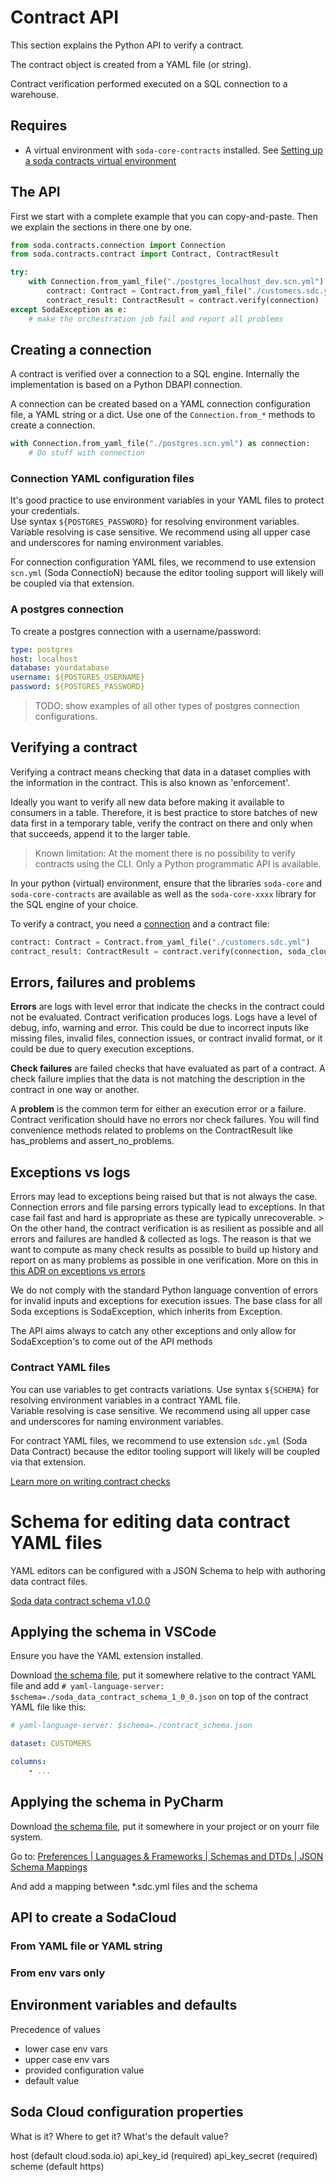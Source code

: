 # Contract API

This section explains the Python API to verify a contract.

The contract object is created from a YAML file (or string).

Contract verification performed executed on a SQL connection to a warehouse.


## Requires

* A virtual environment with `soda-core-contracts` installed. 
  See [Setting up a soda contracts virtual environment](./01_setting_up_a_soda_contracts_virtual_environment.md)

## The API

First we start with a complete example that you can copy-and-paste.  Then we explain the sections in there one by one.

```python
from soda.contracts.connection import Connection
from soda.contracts.contract import Contract, ContractResult

try:
    with Connection.from_yaml_file("./postgres_localhost_dev.scn.yml") as connection:
        contract: Contract = Contract.from_yaml_file("./customers.sdc.yml")
        contract_result: ContractResult = contract.verify(connection)
except SodaException as e:
    # make the orchestration job fail and report all problems
```

## Creating a connection

A contract is verified over a connection to a SQL engine. Internally the implementation is based on 
a Python DBAPI connection.  

A connection can be created based on a YAML connection configuration file, a YAML string or a dict. 
Use one of the `Connection.from_*` methods to create a connection.

```python
with Connection.from_yaml_file("./postgres.scn.yml") as connection:
    # Do stuff with connection
```

### Connection YAML configuration files

It's good practice to use environment variables in your YAML files to protect your credentials.  
Use syntax `${POSTGRES_PASSWORD}` for resolving environment variables.  Variable resolving is 
case sensitive. We recommend using all upper case and underscores for naming environment variables. 

For connection configuration YAML files, we recommend to use extension `scn.yml` (Soda ConnectioN) because 
the editor tooling support will likely will be coupled via that extension. 

### A postgres connection

To create a postgres connection with a username/password:
```yaml
type: postgres
host: localhost
database: yourdatabase
username: ${POSTGRES_USERNAME}
password: ${POSTGRES_PASSWORD}
```

> TODO: show examples of all other types of postgres connection configurations.

## Verifying a contract

Verifying a contract means checking that data in a dataset complies with the information in the contract. This is 
also known as 'enforcement'.

Ideally you want to verify all new data before making it available to consumers in a table.  Therefore, it is best 
practice to store batches of new data first in a temporary table, verify the contract on there and only when that 
succeeds, append it to the larger table.

> Known limitation: At the moment there is no possibility to verify contracts using the CLI. Only a
> Python programmatic API is available.

In your python (virtual) environment, ensure that the libraries `soda-core` and `soda-core-contracts` are available
as well as the `soda-core-xxxx` library for the SQL engine of your choice.

To verify a contract, you need a [connection](#creating-a-connection) and a contract file:

```python
contract: Contract = Contract.from_yaml_file("./customers.sdc.yml")
contract_result: ContractResult = contract.verify(connection, soda_cloud)
```

## Errors, failures and problems

**Errors** are logs with level error that indicate the checks in the contract could not be evaluated. Contract verification 
produces logs. Logs have a level of debug, info, warning and error. This could be due to incorrect inputs like missing files, 
invalid files, connection issues, or contract invalid format, or it could be due to query execution exceptions. 

**Check failures** are failed checks that have evaluated as part of a contract. A check failure implies that the data is 
not matching the description in the contract in one way or another.

A **problem** is the common term for either an execution error or a failure.  Contract verification should have no errors nor 
check failures. You will find convenience methods related to problems on the ContractResult like has_problems and 
assert_no_problems.

## Exceptions vs logs

Errors may lead to exceptions being raised but that is not always the 
case. Connection errors and file parsing errors typically lead to exceptions. In that case fail fast and hard is appropriate as 
these are typically unrecoverable. > On the other hand, the contract verification is as resilient as possible and all errors and 
failures are handled & collected as logs. The reason is that we want to compute as many check results as possible to build up 
history and report on as many problems as possible in one verification.  More on this in 
[this ADR on exceptions vs errors](../adr/03_exceptions_vs_error_logs) 

We do not comply with the standard Python language convention of errors for invalid inputs and exceptions 
for execution issues. The base class for all Soda exceptions is SodaException, which inherits from Exception. 

The API aims always to catch any other exceptions and only allow for SodaException's to come out of the 
API methods

### Contract YAML files

You can use variables to get contracts variations. Use syntax `${SCHEMA}` for resolving environment variables in a contract YAML file.  
Variable resolving is case sensitive. We recommend using all upper case and underscores for naming environment variables. 

For contract YAML files, we recommend to use extension `sdc.yml` (Soda Data Contract) because 
the editor tooling support will likely will be coupled via that extension.

[Learn more on writing contract checks](./020_writing_a_contract)


# Schema for editing data contract YAML files

YAML editors can be configured with a JSON Schema to help with authoring data contract files.

[Soda data contract schema v1.0.0](./soda/contracts/soda_data_contract_schema_1_0_0.json)

## Applying the schema in VSCode

Ensure you have the YAML extension installed.

Download [the schema file](./soda/contracts/soda_data_contract_schema_1_0_0.json), put it somewhere relative to the contract YAML file and 
add `# yaml-language-server: $schema=./soda_data_contract_schema_1_0_0.json` on top of the contract YAML file like this: 

```yaml
# yaml-language-server: $schema=./contract_schema.json

dataset: CUSTOMERS

columns: 
    - ...
```

## Applying the schema in PyCharm

Download [the schema file](./soda/contracts/soda_data_contract_schema_1_0_0.json), put it somewhere in your project or on yourr file system. 

Go to: [Preferences | Languages & Frameworks | Schemas and DTDs | JSON Schema Mappings](jetbrains://Python/settings?name=Languages+%26+Frameworks--Schemas+and+DTDs--JSON+Schema+Mappings)

And add a mapping between *.sdc.yml files and the schema 

## API to create a SodaCloud




### From YAML file or YAML string

### From env vars only

## Environment variables and defaults

Precedence of values 
* lower case env vars
* upper case env vars
* provided configuration value
* default value

## Soda Cloud configuration properties

What is it?  Where to get it?  What's the default value?

host (default cloud.soda.io)
api_key_id (required)
api_key_secret (required)
scheme (default https)
